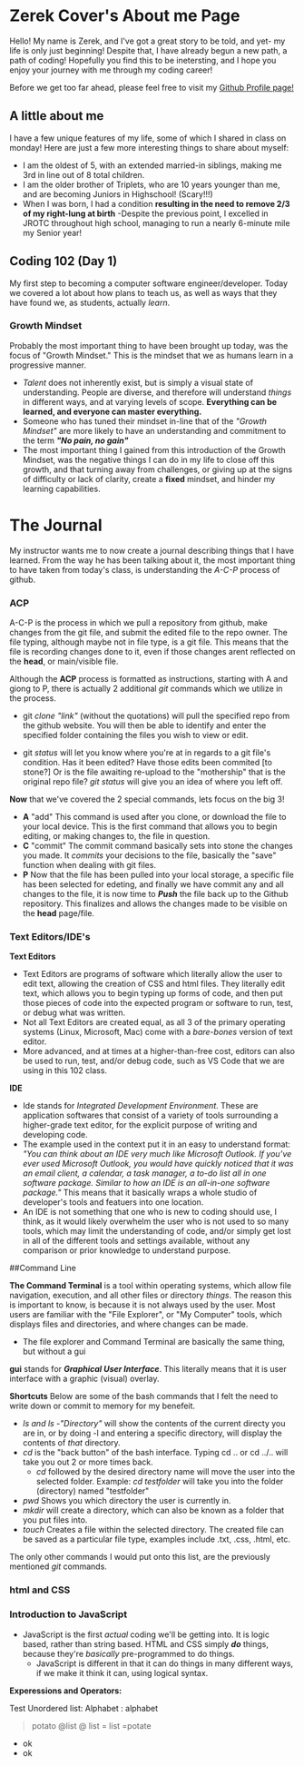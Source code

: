 # Zerek Cover's About me Page
Hello! My name is Zerek, and I've got a great story to be told, and yet- my life is only just beginning!
Despite that, I have already begun a new path, a path of coding! Hopefully you find this to be inetersting, and I hope you enjoy your journey with me through my coding career!

Before we get too far ahead, please feel free to visit my [Github Profile page!](https://github.com/zcover)


## A little about me

I have a few unique features of my life, some of which I shared in class on monday!
Here are just a few more interesting things to share about myself:
- I am the oldest of 5, with an extended married-in siblings, making me 3rd in line out of 8 total children.
- I am the older brother of Triplets, who are 10 years younger than me, and are becoming Juniors in Highschool! (Scary!!!)
- When I was born, I had a condition **resulting in the need to remove 2/3 of my right-lung at birth**
  -Despite the previous point, I excelled in JROTC throughout high school, managing to run a nearly 6-minute mile my Senior year!
  
  
## Coding 102 (Day 1)

My first step to becoming a computer software engineer/developer. Today we covered a lot about how <codefellows> plans to teach us, as well as ways that they have found we, as students, actually *learn*.
  
   ### Growth Mindset
  Probably the most important thing to have been brought up today, was the focus of "Growth Mindset." This is the mindset that we as humans learn in a progressive manner. 
  - *Talent* does not inherently exist, but is simply a visual state of understanding. People are diverse, and therefore will understand *things* in different ways, and at varying levels of scope. **Everything can be learned, and everyone can master everything.**
  - Someone who has tuned their mindset in-line that of the *"Growth Mindset"* are more likely to have an understanding and commitment to the term ***"No pain, no gain"***
  - The most important thing I gained from this introduction of the Growth Mindset, was the negative things I can do in my life to close off this growth, and that turning away from challenges, or giving up at the signs of difficulty or lack of clarity, create a **fixed** mindset, and hinder my learning capabilities.



# The Journal
My instructor wants me to now create a journal describing things that I have learned. From the way he has been talking about it, the most important thing to have taken from today's class, is understanding the _A-C-P_ process of github.

### ACP 
A-C-P is the process in which we pull a repository from github, make changes from the git file, and submit the edited file to the repo owner. The file typing, although maybe not in file type, is a git file. This means that the file is recording changes done to it, even if those changes arent reflected on the __head__, or main/visible file.

Although the **ACP** process is formatted as instructions, starting with A and giong to P, there is actually 2 additional _git_ commands which we utilize in the process.

- git *clone* _"link"_ (without the quotations) will pull the specified repo from the github website. 
You will then be able to identify and enter the specified folder containing the files you wish to view or edit.

- git *status* will let you know where you're at in regards to a git file's condition. Has it been edited? Have those edits been commited [to stone?] Or is the file awaiting re-upload to the "mothership" that is the original repo file? *git status* will give you an idea of where you left off.

**Now** that we've covered the 2 special commands, lets focus on the big 3!
- **A** "add" This command is used after you clone, or download the file to your local device. This is the first command that allows you to begin editing, or making changes to, the file in question.
- **C** "commit" The commit command basically sets into stone the changes you made. It *commits* your decisions to the file, basically the "save" function when dealing with git files.
- **P** Now that the file has been pulled into your local storage, a specific file has been selected for edeting, and finally we have commit any and all changes to the file, it is now time to **_Push_** the file back up to the Github repository. This finalizes and allows the changes made to be visible on the **head** page/file.

### Text Editors/IDE's

**Text Editors**

- Text Editors are programs of software which literally allow the user to edit text, allowing the creation of CSS and html files. They literally edit text, which allows you to begin typing up forms of code, and then put those pieces of code into the expected program or software to run, test, or debug what was written.
- Not all Text Editors are created equal, as all 3 of the primary operating systems (Linux, Microsoft, Mac) come with a *bare-bones* version of text editor. 
- More advanced, and at times at a higher-than-free cost, editors can also be used to run, test, and/or debug code, such as VS Code that we are using in this 102 class.

**IDE**

- Ide stands for *Integrated Development Environment*. These are application softwares that consist of a variety of tools surrounding a higher-grade text editor, for the explicit purpose of writing and developing code. 
- The example used in the context put it in an easy to understand format:
*"You can think about an IDE very much like Microsoft Outlook. If you’ve ever used Microsoft Outlook, you would have quickly noticed that it was an email client, a calendar, a task manager, a to-do list all in one software package. Similar to how an IDE is an all-in-one software package."*
This means that it basically wraps a whole studio of developer's tools and featuers into one location.
- An IDE is not something that one who is new to coding should use, I think, as it would likely overwhelm the user who is not used to so many tools, which may limit the understanding of code, and/or simply get lost in all of the different tools and settings available, without any comparison or prior knowledge to understand purpose.

##Command Line

**The Command Terminal** is a tool within operating systems, which allow file navigation, execution, and all other files or directory *things*. The reason this is important to know, is because it is not always used by the user. Most users are familiar with the "File Explorer", or "My Computer" tools, which displays files and directories, and where changes can be made. 

- The file explorer and Command Terminal are basically the same thing, but without a gui

**gui** stands for **_Graphical User Interface_**. This literally means that it is user interface with a graphic (visual) overlay.

**Shortcuts**
Below are some of the bash commands that I felt the need to write down or commit to memory for my benefeit.

- *ls and ls -"Directory"* will show the contents of the current directy you are in, or by doing -l and entering a specific directory, will display the contents of *that* directory.
- *cd* is the "back button" of the bash interface. Typing cd .. or cd ../.. will take you out 2 or more times back.
  - *cd* followed by the desired directory name will move the user into the selected folder. Example: *cd testfolder* will take you into the folder (directory) named "testfolder"
- *pwd* Shows you which directory the user is currently in. 
- *mkdir* will create a directory, which can also be known as a folder that you put files into.
- *touch* Creates a file within the selected directory. The created file can be saved as a particular file type, examples include .txt, .css, .html, etc.

The only other commands I would put onto this list, are the previously mentioned *git* commands.



### html and CSS



### Introduction to JavaScript
- JavaScript is the first _actual_ coding we'll be getting into. It is logic based, rather than string based. HTML and CSS simply **_do_** things, because they're _basically_ pre-programmed to do things. 
  - JavaScript is different in that it can do things in many different ways, if we make it think it can, using logical syntax.


**Experessions and Operators:**



Test Unordered list:
Alphabet
: alphabet 
>potato 
@list 
@ list
= list
=potate 
* ok
* ok
